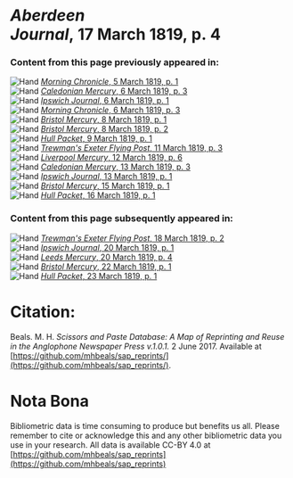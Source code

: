 # *Aberdeen Journal*, 17 March 1819, p. 4  
  
### Content from this page previously appeared in:  
![Hand](http://scissorsandpaste.net/wp-content/uploads/2017/06/smallhandpointer.png) [*Morning Chronicle*, 5 March 1819, p. 1](https://mhbeals.github.io/sap_html/Morning-Chronicle/Morning-Chronicle-5-March-1819-p-1)  
![Hand](http://scissorsandpaste.net/wp-content/uploads/2017/06/smallhandpointer.png) [*Caledonian Mercury*, 6 March 1819, p. 3](https://mhbeals.github.io/sap_html/Caledonian-Mercury/Caledonian-Mercury-6-March-1819-p-3)  
![Hand](http://scissorsandpaste.net/wp-content/uploads/2017/06/smallhandpointer.png) [*Ipswich Journal*, 6 March 1819, p. 1](https://mhbeals.github.io/sap_html/Ipswich-Journal/Ipswich-Journal-6-March-1819-p-1)  
![Hand](http://scissorsandpaste.net/wp-content/uploads/2017/06/smallhandpointer.png) [*Morning Chronicle*, 6 March 1819, p. 3](https://mhbeals.github.io/sap_html/Morning-Chronicle/Morning-Chronicle-6-March-1819-p-3)  
![Hand](http://scissorsandpaste.net/wp-content/uploads/2017/06/smallhandpointer.png) [*Bristol Mercury*, 8 March 1819, p. 1](https://mhbeals.github.io/sap_html/Bristol-Mercury/Bristol-Mercury-8-March-1819-p-1)  
![Hand](http://scissorsandpaste.net/wp-content/uploads/2017/06/smallhandpointer.png) [*Bristol Mercury*, 8 March 1819, p. 2](https://mhbeals.github.io/sap_html/Bristol-Mercury/Bristol-Mercury-8-March-1819-p-2)  
![Hand](http://scissorsandpaste.net/wp-content/uploads/2017/06/smallhandpointer.png) [*Hull Packet*, 9 March 1819, p. 1](https://mhbeals.github.io/sap_html/Hull-Packet/Hull-Packet-9-March-1819-p-1)  
![Hand](http://scissorsandpaste.net/wp-content/uploads/2017/06/smallhandpointer.png) [*Trewman's Exeter Flying Post*, 11 March 1819, p. 3](https://mhbeals.github.io/sap_html/Trewman's-Exeter-Flying-Post/Trewman's-Exeter-Flying-Post-11-March-1819-p-3)  
![Hand](http://scissorsandpaste.net/wp-content/uploads/2017/06/smallhandpointer.png) [*Liverpool Mercury*, 12 March 1819, p. 6](https://mhbeals.github.io/sap_html/Liverpool-Mercury/Liverpool-Mercury-12-March-1819-p-6)  
![Hand](http://scissorsandpaste.net/wp-content/uploads/2017/06/smallhandpointer.png) [*Caledonian Mercury*, 13 March 1819, p. 3](https://mhbeals.github.io/sap_html/Caledonian-Mercury/Caledonian-Mercury-13-March-1819-p-3)  
![Hand](http://scissorsandpaste.net/wp-content/uploads/2017/06/smallhandpointer.png) [*Ipswich Journal*, 13 March 1819, p. 1](https://mhbeals.github.io/sap_html/Ipswich-Journal/Ipswich-Journal-13-March-1819-p-1)  
![Hand](http://scissorsandpaste.net/wp-content/uploads/2017/06/smallhandpointer.png) [*Bristol Mercury*, 15 March 1819, p. 1](https://mhbeals.github.io/sap_html/Bristol-Mercury/Bristol-Mercury-15-March-1819-p-1)  
![Hand](http://scissorsandpaste.net/wp-content/uploads/2017/06/smallhandpointer.png) [*Hull Packet*, 16 March 1819, p. 1](https://mhbeals.github.io/sap_html/Hull-Packet/Hull-Packet-16-March-1819-p-1)  
  
### Content from this page subsequently appeared in:  
![Hand](http://scissorsandpaste.net/wp-content/uploads/2017/06/smallhandpointer.png) [*Trewman's Exeter Flying Post*, 18 March 1819, p. 2](https://mhbeals.github.io/sap_html/Trewman's-Exeter-Flying-Post/Trewman's-Exeter-Flying-Post-18-March-1819-p-2)  
![Hand](http://scissorsandpaste.net/wp-content/uploads/2017/06/smallhandpointer.png) [*Ipswich Journal*, 20 March 1819, p. 1](https://mhbeals.github.io/sap_html/Ipswich-Journal/Ipswich-Journal-20-March-1819-p-1)  
![Hand](http://scissorsandpaste.net/wp-content/uploads/2017/06/smallhandpointer.png) [*Leeds Mercury*, 20 March 1819, p. 4](https://mhbeals.github.io/sap_html/Leeds-Mercury/Leeds-Mercury-20-March-1819-p-4)  
![Hand](http://scissorsandpaste.net/wp-content/uploads/2017/06/smallhandpointer.png) [*Bristol Mercury*, 22 March 1819, p. 1](https://mhbeals.github.io/sap_html/Bristol-Mercury/Bristol-Mercury-22-March-1819-p-1)  
![Hand](http://scissorsandpaste.net/wp-content/uploads/2017/06/smallhandpointer.png) [*Hull Packet*, 23 March 1819, p. 1](https://mhbeals.github.io/sap_html/Hull-Packet/Hull-Packet-23-March-1819-p-1)  


# Citation: 

Beals. M. H. *Scissors and Paste Database: A Map of Reprinting and Reuse in the Anglophone Newspaper Press v.1.0.1.* 2 June 2017. Available at [https://github.com/mhbeals/sap_reprints/](https://github.com/mhbeals/sap_reprints/). 

# Nota Bona

Bibliometric data is time consuming to produce but benefits us all. Please remember to cite or acknowledge this and any other bibliometric data you use in your research. All data is available CC-BY 4.0 at [https://github.com/mhbeals/sap_reprints](https://github.com/mhbeals/sap_reprints)